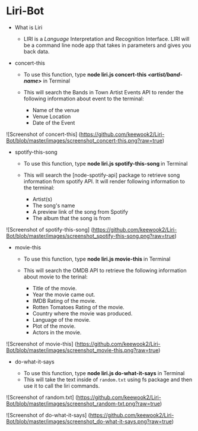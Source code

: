 # Liri-Bot

- What is Liri
  * LIRI is a _Language_ Interpretation and Recognition Interface. LIRI will be a command line node app that takes in parameters and gives you back data.

- concert-this
  - To use this function, type **node liri.js concert-this *<artist/band-name>*** in Terminal

  * This will search the Bands in Town Artist Events API to render the following information about event to the terminal:

    * Name of the venue
    * Venue Location
    * Date of the Event

![Screenshot of concert-this]
(https://github.com/keewook2/Liri-Bot/blob/master/images/screenshot_concert-this.png?raw=true)

- spotify-this-song
  - To use this function, type **node liri.js spotify-this-song *<song-name>*** in Terminal

  * This will search the [node-spotify-api] package to retrieve song information from spotify API. It will render following information to the terminal:

    * Artist(s)
    * The song's name
    * A preview link of the song from Spotify
    * The album that the song is from

![Screenshot of spotify-this-song]
(https://github.com/keewook2/Liri-Bot/blob/master/images/screenshot_spotify-this-song.png?raw=true)

- movie-this
  - To use this function, type **node liri.js movie-this *<movie-name>*** in Terminal

  * This will search the OMDB API to retrieve the following information about movie to the terinal:

    * Title of the movie.
    * Year the movie came out.
    * IMDB Rating of the movie.
    * Rotten Tomatoes Rating of the movie.
    * Country where the movie was produced.
    * Language of the movie.
    * Plot of the movie.
    * Actors in the movie.

![Screenshot of movie-this]
(https://github.com/keewook2/Liri-Bot/blob/master/images/screenshot_movie-this.png?raw=true)
- do-what-it-says
  - To use this function, type **node liri.js do-what-it-says** in Terminal

  * This will take the text inside of `random.txt` using fs package and then use it to call the liri commands.

![Screenshot of random.txt]
(https://github.com/keewook2/Liri-Bot/blob/master/images/screenshot_random-txt.png?raw=true)

![Screenshot of do-what-it-says]
(https://github.com/keewook2/Liri-Bot/blob/master/images/screenshot_do-what-it-says.png?raw=true)